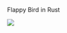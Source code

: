 Flappy Bird in Rust

![](https://github.com/programmeramera/flappy-in-rust/workflows/Continuous%20integration/badge.svg)
